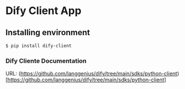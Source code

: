 # Dify Client App

## Installing environment

```bash 
$ pip install dify-client  
```

### Dify Cliente Documentation

URL: (https://github.com/langgenius/dify/tree/main/sdks/python-client)[https://github.com/langgenius/dify/tree/main/sdks/python-client]